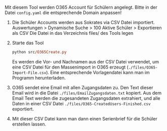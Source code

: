 Mit diesem Tool werden O365 Account für Schülern angelegt.
Bitte in der Datei `config.yaml` die entsprechende Domain anpassen!

1. Die Schüler Accounts werden aus Sokrates via CSV Datei importiert.
   Auswertungen > Dynamische Suche > 100 Aktive Schüler > Exportieren als CSV
   Die Datei in das Verzeichnis files/ des Tools legen
2. Starte das Tool

   ```ps
   python src/O365Create.py
   ```

   Es werden die Vor- und Nachnamen aus der CSV Datei verwendet, um eine
   CSV Datei für den Massenimport in O365 erzeugt (`./files/O365-Import-File.csv`).
   Eine entsprechende Vorlagendatei kann man im Programm herunterladen.

3. O365 sendet eine Email mit allen Zugangsdaten zu. Den Text dieser Email wird
   in die Datei `./files/EmailZugangsdaten.txt` kopiert. Aus dem Email Text werden die zugesandeten Zugangsdaten extrahiert, und alle Daten in einer CSV Datei `./files/O365-CreatedUsers-Finished.csv` exportiert.

4. Mit dieser CSV Datei kann man dann einen Serienbrief für die Schüler erstellen lassen.
